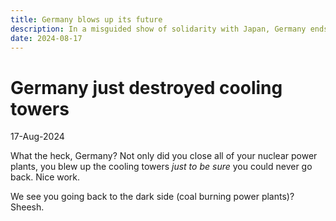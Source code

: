 ```yaml
---
title: Germany blows up its future
description: In a misguided show of solidarity with Japan, Germany ends its hopes for clean, abundant energy.
date: 2024-08-17
---
```


# Germany just destroyed cooling towers

17-Aug-2024

What the heck, Germany? Not only did you close all of your nuclear power plants, you blew up the cooling towers _just to be sure_ you could never go back. Nice work.

We see you going back to the dark side (coal burning power plants)? Sheesh.
